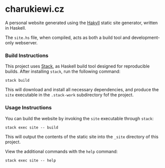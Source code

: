 charukiewi.cz
=============

A personal website generated using the [Hakyll](https://jaspervdj.be/hakyll/) static site generator, written in Haskell.

The `site.hs` file, when compiled, acts as both a build tool and development-only webserver.

### Build Instructions

This project uses [Stack](https://docs.haskellstack.org/en/stable/README/), as Haskell build tool designed for reproducible builds. After installing `stack`, run the following command:

```
stack build
```

This will download and install all necessary dependencies, and produce the `site` executable in the `.stack-work` subdirectory fof the project.

### Usage Instructions

You can build the website by invoking the `site` executable through `stack`:

```
stack exec site -- build
```

This will output the contents of the static site into the `_site` directory of this project.

View the additional commands with the `help` command:

```
stack exec site -- help
```
